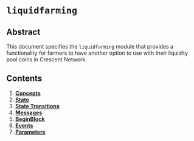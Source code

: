 <!-- order: 0 title: Liquidity Overview parent: title: "liquidfarming" -->

# `liquidfarming`

## Abstract

This document specifies the `liquidfarming` module that provides a functionality for farmers to have another option to use with their liquidity pool coins in Crescent Network.

## Contents

1. **[Concepts](01_concepts.md)**
2. **[State](02_state.md)**
3. **[State Transitions](03_state_transitions.md)**
4. **[Messages](04_messages.md)**
5. **[BeginBlock](05_begin_block.md)**
6. **[Events](06_events.md)**
7. **[Parameters](07_params.md)**
